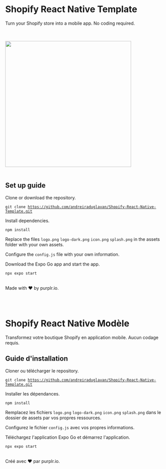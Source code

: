 # Shopify React Native Template

Turn your Shopify store into a mobile app. No coding required. 

<br />
<br />
<img src='./assets/mobile-app-for-shopify.png' width='400' />
<br />
<br />

## Set up guide

Clone or download the repository.

<code>git clone https://github.com/andreiraduglavan/Shopify-React-Native-Template.git</code>

Install dependencies.

<code>npm install</code>

Replace the files <code>logo.png</code> <code>logo-dark.png</code> <code>icon.png</code> <code>splash.png</code> in the assets folder with your own assets.

Configure the <code>config.js</code> file with your own information.

Download the Expo Go app and start the app.

<code>npx expo start</code>

<br />
Made with ❤️ by purplr.io.

<br><br>

# Shopify React Native Modèle

Transformez votre boutique Shopify en application mobile. Aucun codage requis.

## Guide d'installation

Cloner ou télécharger le repository.

<code>git clone https://github.com/andreiraduglavan/Shopify-React-Native-Template.git</code>

Installer les dépendances.

<code>npm install</code>

Remplacez les fichiers <code>logo.png</code> <code>logo-dark.png</code> <code>icon.png</code> <code>splash.png</code> dans le dossier de assets par vos propres ressources.

Configurez le fichier <code>config.js</code> avec vos propres informations.

Téléchargez l'application Expo Go et démarrez l'application.

<code>npx expo start</code>

<br />
Créé avec ❤️ par purplr.io.








